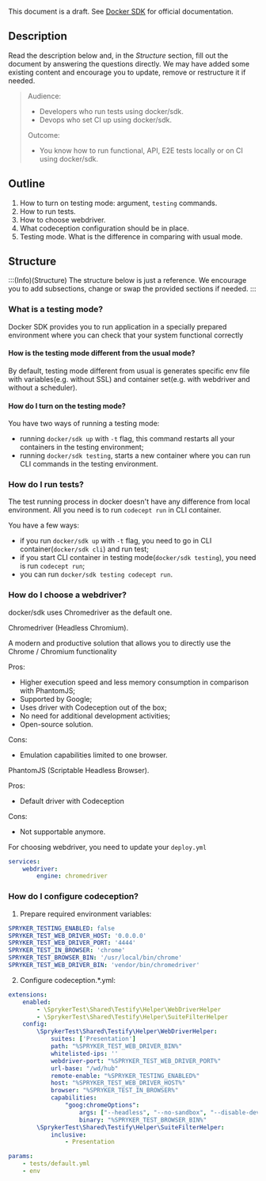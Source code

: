 This document is a draft. See [Docker SDK](https://documentation.spryker.com/docs/docker-sdk) for official documentation.

## Description
Read the description below and, in the *Structure* section, fill out the document by answering the questions directly.
We may have added some existing content and encourage you to update, remove or restructure it if needed.


> Audience:
>
> - Developers who run tests using docker/sdk.
> - Devops who set CI up using docker/sdk.
>
> Outcome:
> - You know how to run functional, API, E2E tests locally or on CI using docker/sdk.

## Outline

1. How to turn on testing mode: argument, `testing` commands.
2. How to run tests.
3. How to choose webdriver.
4. What codeception configuration should be in place.
5. Testing mode. What is the difference in comparing with usual mode.

## Structure

:::(Info)(Structure)
The structure below is just a reference. We encourage you to add subsections, change or swap the provided sections if needed.
:::


### What is a testing mode?

Docker SDK provides you to run application in a specially prepared environment where you can check that your system functional correctly

#### How is the testing mode different from the usual mode?

By default, testing mode different from usual is generates specific env file with variables(e.g. without SSL) and container set(e.g. with webdriver and without a scheduler).

#### How do I turn on the testing mode?

You have two ways of running a testing mode:
* running `docker/sdk up` with `-t` flag, this command restarts all your containers in the testing environment;
* running  `docker/sdk testing`, starts a new container where you can run CLI commands in the testing environment.

### How do I run tests?

The test running process in docker doesn't have any difference from local environment. All you need is to run `codecept run` in CLI container.

You have a few ways:
* if you run `docker/sdk up` with `-t` flag, you need to go in CLI container(`docker/sdk cli`) and run test;
* if you start CLI container in testing mode(`docker/sdk testing`), you need is run `codecept run`;
* you can run `docker/sdk testing codecept run`.

### How do I choose a webdriver?

docker/sdk uses Chromedriver as the default one.

Chromedriver (Headless Chromium).

A modern and productive solution that allows you to directly use the Chrome / Chromium functionality

Pros:
* Higher execution speed and less memory consumption in comparison with PhantomJS;
* Supported by Google;
* Uses driver with Codeception out of the box;
* No need for additional development activities;
* Open-source solution.

Cons:
* Emulation capabilities limited to one browser.

PhantomJS (Scriptable Headless Browser).

Pros:
* Default driver with Codeception

Cons:
* Not supportable anymore.

For choosing webdriver, you need to update your `deploy.yml`

```yaml
services:
    webdriver:
        engine: chromedriver
```        

### How do I configure codeception?
1. Prepare required environment variables:
```yaml
SPRYKER_TESTING_ENABLED: false
SPRYKER_TEST_WEB_DRIVER_HOST: '0.0.0.0'
SPRYKER_TEST_WEB_DRIVER_PORT: '4444'
SPRYKER_TEST_IN_BROWSER: 'chrome'
SPRYKER_TEST_BROWSER_BIN: '/usr/local/bin/chrome'
SPRYKER_TEST_WEB_DRIVER_BIN: 'vendor/bin/chromedriver'
```

2. Configure codeception.*.yml:
```yaml
extensions:
    enabled:
        - \SprykerTest\Shared\Testify\Helper\WebDriverHelper
        - \SprykerTest\Shared\Testify\Helper\SuiteFilterHelper
    config:
        \SprykerTest\Shared\Testify\Helper\WebDriverHelper:
            suites: ['Presentation']
            path: "%SPRYKER_TEST_WEB_DRIVER_BIN%"
            whitelisted-ips: ''
            webdriver-port: "%SPRYKER_TEST_WEB_DRIVER_PORT%"
            url-base: "/wd/hub"
            remote-enable: "%SPRYKER_TESTING_ENABLED%"
            host: "%SPRYKER_TEST_WEB_DRIVER_HOST%"
            browser: "%SPRYKER_TEST_IN_BROWSER%"
            capabilities:
                "goog:chromeOptions":
                    args: ["--headless", "--no-sandbox", "--disable-dev-shm-usage"]
                    binary: "%SPRYKER_TEST_BROWSER_BIN%"
        \SprykerTest\Shared\Testify\Helper\SuiteFilterHelper:
            inclusive:
                - Presentation

params:
    - tests/default.yml
    - env
```

